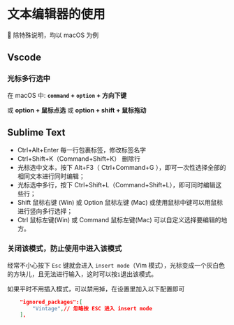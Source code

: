 # 文本编辑器的使用

🍇 除特殊说明，均以 macOS 为例

## Vscode

### 光标多行选中

在 macOS 中: **`command` + `option` + 方向下键**

或 **option + 鼠标点选** 或 **option + shift + 鼠标拖动**

## Sublime Text

- Ctrl+Alt+Enter 每一行包裹标签，修改标签名字
- Ctrl+Shift+K（Command+Shift+K） 删除行
- 光标选中文本，按下 Alt+F3（ Ctrl+Command+G ），即可一次性选择全部的相同文本进行同时编辑；
- 光标选中多行，按下 Ctrl+Shift+L（Command+Shift+L），即可同时编辑这些行；
- Shift 鼠标右键 (Win) 或 Option 鼠标左键 (Mac) 或使用鼠标中键可以用鼠标进行竖向多行选择；
- Ctrl 鼠标左键(Win) 或 Command 鼠标左键(Mac) 可以自定义选择要编辑的地方。

### 关闭该模式，防止使用中进入该模式

经常不小心按下 `Esc` 键就会进入 `insert mode`（Vim 模式），光标变成一个灰白色的方块儿，且无法进行输入，这时可以按`i`退出该模式。

如果平时不用插入模式，可以禁用掉，在设置里加入以下配置即可

```json
    "ignored_packages":[
        "Vintage",// 忽略按 ESC 进入 insert mode
    ],
```
